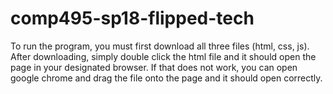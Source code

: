 # comp495-sp18-flipped-tech
To run the program, you must first download all three files (html, css, js). After downloading, simply double click the html file and it should open the page in your designated browser. If that does not work, you can open google chrome and drag the file onto the page and it should open correctly.
